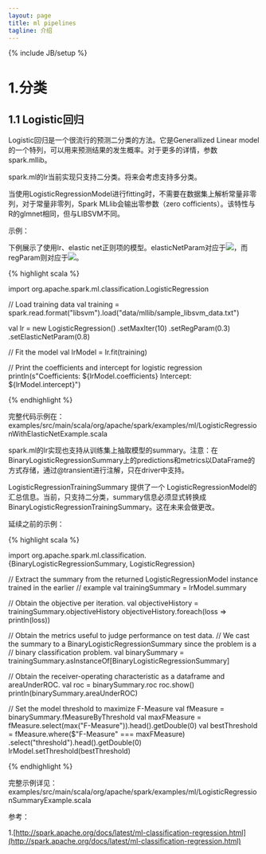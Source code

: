 ```yaml
---
layout: page
title: ml pipelines
tagline: 介绍
---
```

{% include JB/setup %}

# 1.分类

## 1.1 Logistic回归

Logistic回归是一个很流行的预测二分类的方法。它是Generallized Linear model的一个特列，可以用来预测结果的发生概率。对于更多的详情，参数 spark.mllib。

spark.ml的lr当前实现只支持二分类。将来会考虑支持多分类。

当使用LogisticRegressionModel进行fitting时，不需要在数据集上解析常量非零列，对于常量非零列，Spark MLlib会输出零参数（zero cofficients）。该特性与R的glmnet相同，但与LIBSVM不同。

示例：

下例展示了使用lr、elastic net正则项的模型。elasticNetParam对应于<img src="http://www.forkosh.com/mathtex.cgi?\alpha">，而regParam则对应于<img src="http://www.forkosh.com/mathtex.cgi?\lambda">。

{% highlight scala %}

import org.apache.spark.ml.classification.LogisticRegression

// Load training data
val training = spark.read.format("libsvm").load("data/mllib/sample_libsvm_data.txt")

val lr = new LogisticRegression()
  .setMaxIter(10)
  .setRegParam(0.3)
  .setElasticNetParam(0.8)

// Fit the model
val lrModel = lr.fit(training)

// Print the coefficients and intercept for logistic regression
println(s"Coefficients: ${lrModel.coefficients} Intercept: ${lrModel.intercept}")

{% endhighlight %}

完整代码示例在：examples/src/main/scala/org/apache/spark/examples/ml/LogisticRegressionWithElasticNetExample.scala

spark.ml的lr实现也支持从训练集上抽取模型的summary。注意：在BinaryLogisticRegressionSummary上的predictions和metrics以DataFrame的方式存储，通过@transient进行注解，只在driver中支持。

LogisticRegressionTrainingSummary 提供了一个 LogisticRegressionModel的汇总信息。当前，只支持二分类，summary信息必须显式转换成BinaryLogisticRegressionTrainingSummary。这在未来会做更改。

延续之前的示例：

{% highlight scala %}

import org.apache.spark.ml.classification.{BinaryLogisticRegressionSummary, LogisticRegression}

// Extract the summary from the returned LogisticRegressionModel instance trained in the earlier
// example
val trainingSummary = lrModel.summary

// Obtain the objective per iteration.
val objectiveHistory = trainingSummary.objectiveHistory
objectiveHistory.foreach(loss => println(loss))

// Obtain the metrics useful to judge performance on test data.
// We cast the summary to a BinaryLogisticRegressionSummary since the problem is a
// binary classification problem.
val binarySummary = trainingSummary.asInstanceOf[BinaryLogisticRegressionSummary]

// Obtain the receiver-operating characteristic as a dataframe and areaUnderROC.
val roc = binarySummary.roc
roc.show()
println(binarySummary.areaUnderROC)

// Set the model threshold to maximize F-Measure
val fMeasure = binarySummary.fMeasureByThreshold
val maxFMeasure = fMeasure.select(max("F-Measure")).head().getDouble(0)
val bestThreshold = fMeasure.where($"F-Measure" === maxFMeasure)
  .select("threshold").head().getDouble(0)
lrModel.setThreshold(bestThreshold)

{% endhighlight %}

完整示例详见：examples/src/main/scala/org/apache/spark/examples/ml/LogisticRegressionSummaryExample.scala


参考：

1.[http://spark.apache.org/docs/latest/ml-classification-regression.html](http://spark.apache.org/docs/latest/ml-classification-regression.html)
